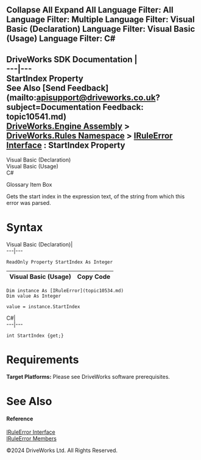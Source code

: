        

 Collapse All Expand All  Language Filter: All  Language Filter: Multiple  Language Filter: Visual Basic (Declaration) Language Filter: Visual Basic (Usage) Language Filter: C#  
---  
DriveWorks SDK Documentation  |   
---|---  
StartIndex Property   
See Also [Send Feedback](mailto:apisupport@driveworks.co.uk?subject=Documentation Feedback: topic10541.md)  
[DriveWorks.Engine Assembly](topic2156.md) > [DriveWorks.Rules Namespace](topic10510.md) > [IRuleError Interface](topic10534.md) : StartIndex Property  
---  
  
Visual Basic (Declaration)    
Visual Basic (Usage)    
C# 

Glossary Item Box

Gets the start index in the expression text, of the string from which this error was parsed. 

# Syntax

Visual Basic (Declaration)|   
---|---  
      
    
    ReadOnly Property StartIndex As Integer  
  
Visual Basic (Usage)| Copy Code  
---|---  
      
    
    Dim instance As [IRuleError](topic10534.md)
    Dim value As Integer
     
    value = instance.StartIndex  
  
C#|   
---|---  
      
    
    int StartIndex {get;}  
  
# Requirements

**Target Platforms:** Please see DriveWorks software prerequisites.

# See Also

#### Reference

[IRuleError Interface](topic10534.md)   
[IRuleError Members](topic10535.md)

©2024 DriveWorks Ltd. All Rights Reserved.
